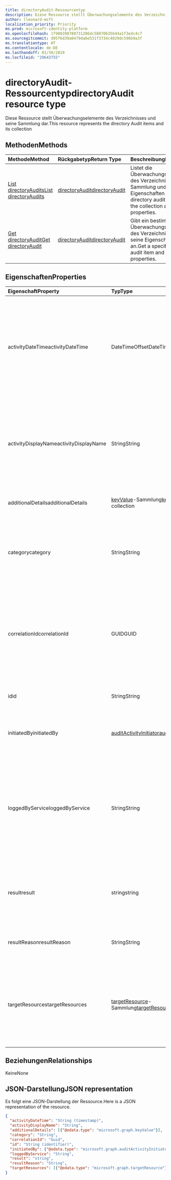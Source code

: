 ```yaml
---
title: directoryAudit-Ressourcentyp
description: Diese Ressource stellt Überwachungselemente des Verzeichnisses und seine Sammlung dar.
author: lleonard-msft
localization_priority: Priority
ms.prod: microsoft-identity-platform
ms.openlocfilehash: 1f980208788731206dc58870635644a1f3edc4c7
ms.sourcegitcommit: d95f6d39a0479da6e531f3734c4029dc596b9a3f
ms.translationtype: HT
ms.contentlocale: de-DE
ms.lasthandoff: 01/30/2019
ms.locfileid: "29643755"
---
```

# <a name="directoryaudit-resource-type"></a><span data-ttu-id="df01a-103">directoryAudit-Ressourcentyp</span><span class="sxs-lookup"><span data-stu-id="df01a-103">directoryAudit resource type</span></span>
<span data-ttu-id="df01a-104">Diese Ressource stellt Überwachungselemente des Verzeichnisses und seine Sammlung dar.</span><span class="sxs-lookup"><span data-stu-id="df01a-104">This resource represents the directory Audit items and its collection</span></span>


## <a name="methods"></a><span data-ttu-id="df01a-105">Methoden</span><span class="sxs-lookup"><span data-stu-id="df01a-105">Methods</span></span>

| <span data-ttu-id="df01a-106">Methode</span><span class="sxs-lookup"><span data-stu-id="df01a-106">Method</span></span>           | <span data-ttu-id="df01a-107">Rückgabetyp</span><span class="sxs-lookup"><span data-stu-id="df01a-107">Return Type</span></span>    |<span data-ttu-id="df01a-108">Beschreibung</span><span class="sxs-lookup"><span data-stu-id="df01a-108">Description</span></span>|
|:---------------|:--------|:----------|
|[<span data-ttu-id="df01a-109">List directoryAudits</span><span class="sxs-lookup"><span data-stu-id="df01a-109">List directoryAudits</span></span>](../api/directoryaudit-list.md) | [<span data-ttu-id="df01a-110">directoryAudit</span><span class="sxs-lookup"><span data-stu-id="df01a-110">directoryAudit</span></span>](directoryaudit.md) |<span data-ttu-id="df01a-111">Listet die Überwachungselemente des Verzeichnisses in der Sammlung und ihre Eigenschaften auf.</span><span class="sxs-lookup"><span data-stu-id="df01a-111">List the directory audit items in the collection and their properties.</span></span>|
|[<span data-ttu-id="df01a-112">Get directoryAudit</span><span class="sxs-lookup"><span data-stu-id="df01a-112">Get directoryAudit</span></span>](../api/directoryaudit-get.md) | [<span data-ttu-id="df01a-113">directoryAudit</span><span class="sxs-lookup"><span data-stu-id="df01a-113">directoryAudit</span></span>](directoryaudit.md) |<span data-ttu-id="df01a-114">Gibt ein bestimmtes Überwachungselement des Verzeichnisses und seine Eigenschaften an.</span><span class="sxs-lookup"><span data-stu-id="df01a-114">Get a specific directory audit item and its properties.</span></span>|


## <a name="properties"></a><span data-ttu-id="df01a-115">Eigenschaften</span><span class="sxs-lookup"><span data-stu-id="df01a-115">Properties</span></span>
| <span data-ttu-id="df01a-116">Eigenschaft</span><span class="sxs-lookup"><span data-stu-id="df01a-116">Property</span></span>     | <span data-ttu-id="df01a-117">Typ</span><span class="sxs-lookup"><span data-stu-id="df01a-117">Type</span></span>   |<span data-ttu-id="df01a-118">Beschreibung</span><span class="sxs-lookup"><span data-stu-id="df01a-118">Description</span></span>|
|:---------------|:--------|:----------|
|<span data-ttu-id="df01a-119">activityDateTime</span><span class="sxs-lookup"><span data-stu-id="df01a-119">activityDateTime</span></span>|<span data-ttu-id="df01a-120">DateTimeOffset</span><span class="sxs-lookup"><span data-stu-id="df01a-120">DateTimeOffset</span></span>|<span data-ttu-id="df01a-121">Gibt das Datum und die Uhrzeit der Ausführung der Aktivität an.</span><span class="sxs-lookup"><span data-stu-id="df01a-121">Indicates the date and time the activity was performed.</span></span> <span data-ttu-id="df01a-122">Der Zeitstempeltyp liegt immer in UTC-Zeit vor.</span><span class="sxs-lookup"><span data-stu-id="df01a-122">The Timestamp type is always in UTC time.</span></span> <span data-ttu-id="df01a-123">Mitternacht UTC-Zeit am 1. Januar 2014 würde z. B. wie folgt aussehen: `'2014-01-01T00:00:00Z'`</span><span class="sxs-lookup"><span data-stu-id="df01a-123">For example, midnight UTC on Jan 1, 2014 would look like this: `'2014-01-01T00:00:00Z'`</span></span>|
|<span data-ttu-id="df01a-124">activityDisplayName</span><span class="sxs-lookup"><span data-stu-id="df01a-124">activityDisplayName</span></span>|<span data-ttu-id="df01a-125">String</span><span class="sxs-lookup"><span data-stu-id="df01a-125">String</span></span>|<span data-ttu-id="df01a-126">Gibt den Aktivitätsnamen oder den Vorgangsnamen an (z. B.</span><span class="sxs-lookup"><span data-stu-id="df01a-126">Indicates the activity name or the operation name (E.g.</span></span> <span data-ttu-id="df01a-127">"Benutzer erstellen", "Mitglied der Gruppe hinzufügen").</span><span class="sxs-lookup"><span data-stu-id="df01a-127">"Create User", "Add member to group").</span></span> <span data-ttu-id="df01a-128">Eine Liste der protokollierten Aktivitäten finden Sie unter [Azure AD-Aktivitätsliste](https://docs.microsoft.com/de-DE/azure/active-directory/active-directory-reporting-activity-audit-logs#azure-ad-audit-activity-list).</span><span class="sxs-lookup"><span data-stu-id="df01a-128">For a list of activities logged,refer to [Azure Ad activity list](https://docs.microsoft.com/de-DE/azure/active-directory/active-directory-reporting-activity-audit-logs#azure-ad-audit-activity-list).</span></span>|
|<span data-ttu-id="df01a-129">additionalDetails</span><span class="sxs-lookup"><span data-stu-id="df01a-129">additionalDetails</span></span>|<span data-ttu-id="df01a-130">[keyValue](keyvalue.md)-Sammlung</span><span class="sxs-lookup"><span data-stu-id="df01a-130">[keyvalue](keyvalue.md) collection</span></span>|<span data-ttu-id="df01a-131">Gibt weitere Details zur Aktivität an.</span><span class="sxs-lookup"><span data-stu-id="df01a-131">Indicates additional details on the activity.</span></span>|
|<span data-ttu-id="df01a-132">category</span><span class="sxs-lookup"><span data-stu-id="df01a-132">category</span></span>|<span data-ttu-id="df01a-133">String</span><span class="sxs-lookup"><span data-stu-id="df01a-133">String</span></span>|<span data-ttu-id="df01a-134">Gibt an, auf welche Ressourcenkategorie die Aktivität abzielt.</span><span class="sxs-lookup"><span data-stu-id="df01a-134">Indicates which resource category that's targeted by the activity.</span></span> <span data-ttu-id="df01a-135">(Beispiel: Benutzerverwaltung, Gruppenverwaltung usw.)</span><span class="sxs-lookup"><span data-stu-id="df01a-135">(For example: User Management, Group Management etc..)</span></span>|
|<span data-ttu-id="df01a-136">correlationId</span><span class="sxs-lookup"><span data-stu-id="df01a-136">correlationId</span></span>|<span data-ttu-id="df01a-137">GUID</span><span class="sxs-lookup"><span data-stu-id="df01a-137">GUID</span></span>|<span data-ttu-id="df01a-138">Gibt eine eindeutige ID an, die bei der Korrelation von Aktivitäten hilft, die sich über verschiedene Dienste erstrecken.</span><span class="sxs-lookup"><span data-stu-id="df01a-138">Indicates a unique ID that helps correlate activities that span across various services.</span></span> <span data-ttu-id="df01a-139">Kann für die Ablaufverfolgung von Protokollen über Dienste hinweg verwendet werden.</span><span class="sxs-lookup"><span data-stu-id="df01a-139">Can be used to trace logs across services.</span></span>|
|<span data-ttu-id="df01a-140">id</span><span class="sxs-lookup"><span data-stu-id="df01a-140">id</span></span>|<span data-ttu-id="df01a-141">String</span><span class="sxs-lookup"><span data-stu-id="df01a-141">String</span></span>| <span data-ttu-id="df01a-142">Gibt die eindeutige ID für die Aktivität an.</span><span class="sxs-lookup"><span data-stu-id="df01a-142">Indicates the unique ID for the activity.</span></span> <span data-ttu-id="df01a-143">Dies ist eine GUID.</span><span class="sxs-lookup"><span data-stu-id="df01a-143">This is a GUID.</span></span>|
|<span data-ttu-id="df01a-144">initiatedBy</span><span class="sxs-lookup"><span data-stu-id="df01a-144">initiatedBy</span></span>|[<span data-ttu-id="df01a-145">auditActivityInitiator</span><span class="sxs-lookup"><span data-stu-id="df01a-145">auditActivityInitiator</span></span>](auditactivityinitiator.md)|<span data-ttu-id="df01a-146">Gibt Informationen zum Benutzer oder der App an, der bzw. die die Aktivität initiiert hat.</span><span class="sxs-lookup"><span data-stu-id="df01a-146">Indicates information about the user or app initiated the activity.</span></span>|
|<span data-ttu-id="df01a-147">loggedByService</span><span class="sxs-lookup"><span data-stu-id="df01a-147">loggedByService</span></span>|<span data-ttu-id="df01a-148">String</span><span class="sxs-lookup"><span data-stu-id="df01a-148">String</span></span>|<span data-ttu-id="df01a-149">Gibt Informationen dazu an, welcher Dienst die Aktivität ausgelöst hat (Beispiel: Self-Service-Kennwortverwaltung, Core Directory, B2C, Eingeladene Benutzer, Microsoft Identity Manager, Privileged Identity Management).</span><span class="sxs-lookup"><span data-stu-id="df01a-149">Indicates information on which service initiated the activity (For example: Self-service Password Management, Core Directory, B2C, Invited Users, Microsoft Identity Manager, Privileged Identity Management.</span></span>|
|<span data-ttu-id="df01a-150">result</span><span class="sxs-lookup"><span data-stu-id="df01a-150">result</span></span>|<span data-ttu-id="df01a-151">string</span><span class="sxs-lookup"><span data-stu-id="df01a-151">string</span></span>| <span data-ttu-id="df01a-152">Gibt das Ergebnis der Aktivität an. Mögliche Werte sind: `success`, `failure`, `timeout`, `unknownFutureValue`.</span><span class="sxs-lookup"><span data-stu-id="df01a-152">Indicates the result of the activity.Possible values are: `success`, `failure`, `timeout`, `unknownFutureValue`.</span></span>||
|<span data-ttu-id="df01a-153">resultReason</span><span class="sxs-lookup"><span data-stu-id="df01a-153">resultReason</span></span>|<span data-ttu-id="df01a-154">String</span><span class="sxs-lookup"><span data-stu-id="df01a-154">String</span></span>|<span data-ttu-id="df01a-155">Gibt den Grund für den Fehler an, wenn das Ergebnis "Failure" oder "timeout" ist.</span><span class="sxs-lookup"><span data-stu-id="df01a-155">Indicates the reason for failure if the result is "Failure" or "timeout".</span></span>|
|<span data-ttu-id="df01a-156">targetResources</span><span class="sxs-lookup"><span data-stu-id="df01a-156">targetResources</span></span>|<span data-ttu-id="df01a-157">[targetResource](targetresource.md)-Sammlung</span><span class="sxs-lookup"><span data-stu-id="df01a-157">[targetResource](targetresource.md) collection</span></span>|<span data-ttu-id="df01a-158">Gibt Informationen dazu an, welche Ressource aufgrund der Aktivität geändert wurde.</span><span class="sxs-lookup"><span data-stu-id="df01a-158">Indicates information on which resource was changed due to the activity.</span></span> <span data-ttu-id="df01a-159">Der Zielressourcentyp kann Benutzer, Gerät, Verzeichnis, App, Rolle, Gruppe, Richtlinie oder Andere sein.</span><span class="sxs-lookup"><span data-stu-id="df01a-159">Target Resource Type can be User, Device, Directory, App, Role, Group, Policy or Other.</span></span>

## <a name="relationships"></a><span data-ttu-id="df01a-160">Beziehungen</span><span class="sxs-lookup"><span data-stu-id="df01a-160">Relationships</span></span>
<span data-ttu-id="df01a-161">Keine</span><span class="sxs-lookup"><span data-stu-id="df01a-161">None</span></span>


## <a name="json-representation"></a><span data-ttu-id="df01a-162">JSON-Darstellung</span><span class="sxs-lookup"><span data-stu-id="df01a-162">JSON representation</span></span>

<span data-ttu-id="df01a-163">Es folgt eine JSON-Darstellung der Ressource.</span><span class="sxs-lookup"><span data-stu-id="df01a-163">Here is a JSON representation of the resource.</span></span>

<!-- {
  "blockType": "resource",
  "optionalProperties": [

  ],
  "@odata.type": "microsoft.graph.directoryAudit"
}-->

```json
{
  "activityDateTime": "String (timestamp)",
  "activityDisplayName": "String",
  "additionalDetails": [{"@odata.type": "microsoft.graph.keyValue"}],
  "category": "String",
  "correlationId": "Guid",
  "id": "String (identifier)",
  "initiatedBy": {"@odata.type": "microsoft.graph.auditActivityInitiator"},
  "loggedByService": "String",
  "result": "string",
  "resultReason": "String",
  "targetResources": [{"@odata.type": "microsoft.graph.targetResource"}]
}

```

<!-- uuid: 8fcb5dbc-d5aa-4681-8e31-b001d5168d79
2015-10-25 14:57:30 UTC -->
<!-- {
  "type": "#page.annotation",
  "description": "directoryAudit resource",
  "keywords": "",
  "section": "documentation",
  "tocPath": ""
}-->
